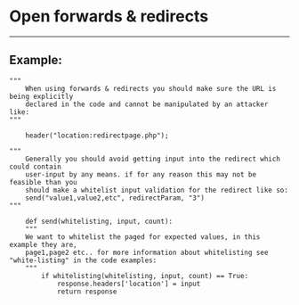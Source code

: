 # Open forwards & redirects
-------

## Example:


    """
    	When using forwards & redirects you should make sure the URL is being explicitly
    	declared in the code and cannot be manipulated by an attacker like:
    """

        header("location:redirectpage.php");

    """
    	Generally you should avoid getting input into the redirect which could contain
    	user-input by any means. if for any reason this may not be feasible than you
    	should make a whitelist input validation for the redirect like so:
    	send("value1,value2,etc", redirectParam, "3")
    """

        def send(whitelisting, input, count):
        """
        We want to whitelist the paged for expected values, in this example they are,
        page1,page2 etc.. for more information about whitelisting see "white-listing" in the code examples:
        """
            if whitelisting(whitelisting, input, count) == True:
                response.headers['location'] = input
                return response 